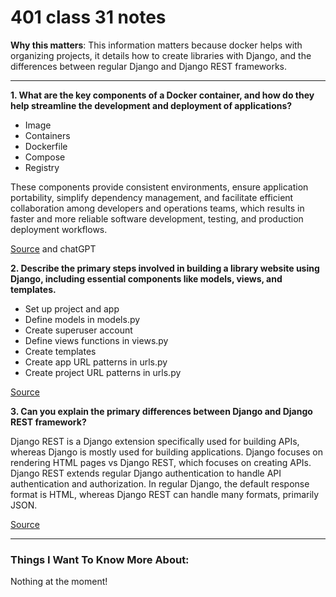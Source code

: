# 401 class 31 notes

**Why this matters**: This information matters because docker helps with organizing projects, it details how to create libraries with Django, and the differences between regular Django and Django REST frameworks.

------------------------------------

**1. What are the key components of a Docker container, and how do they help streamline the development and deployment of applications?**

- Image
- Containers
- Dockerfile
- Compose
- Registry

These components provide consistent environments, ensure application portability, simplify dependency management, and facilitate efficient collaboration among developers and operations teams, which results in faster and more reliable software development, testing, and production deployment workflows.

[Source](https://wsvincent.com/beginners-guide-to-docker/) and chatGPT

**2. Describe the primary steps involved in building a library website using Django, including essential components like models, views, and templates.**

- Set up project and app
- Define models in models.py
- Create superuser account
- Define views functions in views.py
- Create templates
- Create app URL patterns in urls.py
- Create project URL patterns in urls.py

[Source](https://djangoforapis.com/library-website-and-api/)

**3. Can you explain the primary differences between Django and Django REST framework?**

Django REST is a Django extension specifically used for building APIs, whereas Django is mostly used for building applications. Django focuses on rendering HTML pages vs Django REST, which focuses on creating APIs. Django REST extends regular Django authentication to handle API authentication and authorization. In regular Django, the default response format is HTML, whereas Django REST can handle many formats, primarily JSON.


[Source](https://learndjango.com/tutorials/official-django-rest-framework-tutorial-beginners)

------------------------------------
### Things I Want To Know More About:
Nothing at the moment!